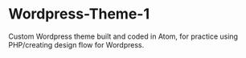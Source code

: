 # Wordpress-Theme-1
Custom Wordpress theme built and coded in Atom, for practice using PHP/creating design flow for Wordpress.
